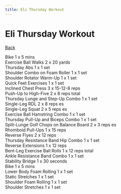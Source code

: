 ```yaml
---
title: Eli Thursday Workout
---
```


# Eli Thursday Workout

[Back](./index)

Bike 1 x 5 mins<br>
Exercise Ball Walks 2 x 20 yards<br>
Thursday Abs 1 x 1 set<br>
Shoulder Combo on Foam Roller 1 x 1 set<br>
Shoulder Rotator Warm-Up 1 x 1 set<br>
Quick Feet Exercises 1 x 1 set<br>
Inclined Chest Press 3 x 15-12-8 reps<br>
Push-Up to High-Five 2 x 8 reps total<br>
Thursday Lunge and Step-Up Combo 1 x 1 set<br>
Single-Leg RDL 2 x 8 reps es<br>
Single-Leg Squat 2 x 5 reps es<br>
Exercise Ball Hamstring Combo 1 x 1 set<br>
Thursday Pull-Up and Biceps Combo 1 x 1 set<br>
Split-Lunge Golf Chops on Balance Board 2 x 3 reps es<br>
Rhomboid Pull-Ups 1 x 15 reps<br>
Reverse Flyes 2 x 12 reps<br>
Thursday Resistance Band Hip Combo 1 x 1 set<br>
Reverse Extensions 1 x 12 reps<br>
Bent-Leg Exercise Ball Rolls 1 x 12 reps total<br>
Ankle Resistance Band Combo 1 x 1 set<br>
Stability Bridge 1 x 30 seconds<br>
Bike 1 x 5 mins<br>
Lower Body Foam Rolling 1 x 1 set<br>
Static Stretches 1 x 1 set<br>
Shoulder Foam Rolling 1 x 1 set<br>
Shoulder Stretches 1 x 1 set<br>
